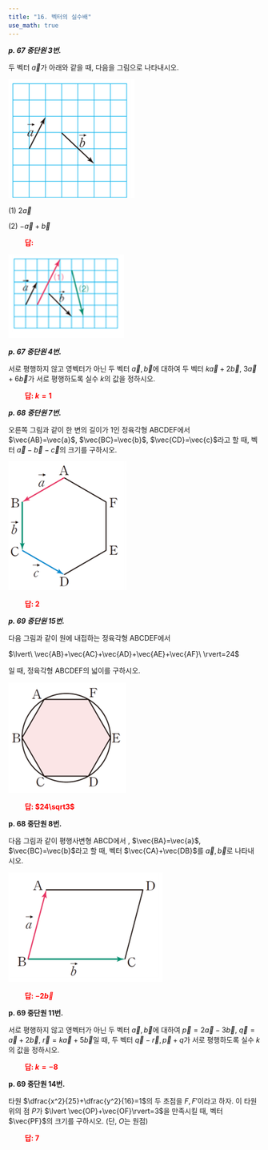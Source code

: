 ```yaml
---
title: "16. 벡터의 실수배"
use_math: true
---
```


***p. 67 중단원 3번.***

두 벡터 $\vec{a}$가 아래와 같을 때, 다음을 그림으로 나타내시오.

<img src="/assets/Pasted image 20240515203905.png"/>

(1) $2\vec{a}$

(2) $-\vec{a}+\vec{b}$

**<span style="color: red;">$\qquad$답: </span>**

<img src="/assets/Pasted image 20240516215857.png"/>

***p. 67 중단원 4번.***

서로 평행하지 않고 영벡터가 아닌 두 벡터 $\vec{a}, \vec{b}$에 대하여 두 벡터 $k\vec{a}+2\vec{b}$, $3\vec{a}+6\vec{b}$가 서로 평행하도록 실수 $k$의 값을 정하시오.


 **<span style="color: red;">$\qquad$답: $k=1$</span>** 

***p. 68 중단원 7번.***

오른쪽 그림과 같이 한 변의 길이가 1인 정육각형 ABCDEF에서 $\vec{AB}=\vec{a}$, $\vec{BC}=\vec{b}$, $\vec{CD}=\vec{c}$라고 할 때, 벡터 $\vec{a}-\vec{b}-\vec{c}$의 크기를 구하시오.

<img src="/assets/Pasted image 20240515205557.png"/>

 **<span style="color: red;">$\qquad$답: $2$</span>** 


***p. 69 중단원 15번.***

다음 그림과 같이 원에 내접하는 정육각형 ABCDEF에서

$\lvert\ \vec{AB}+\vec{AC}+\vec{AD}+\vec{AE}+\vec{AF}\ \rvert=24$

일 때, 정육각형 ABCDEF의 넓이를 구하시오.

<img src="/assets/Pasted image 20240515210024.png"/>

 **<span style="color: red;">$\qquad$답: $24\sqrt3$</span>** 



 **p. 68 중단원 8번.**

다음 그림과 같이 평행사변형 ABCD에서 , $\vec{BA}=\vec{a}$, $\vec{BC}=\vec{b}$라고 할 때, 벡터 $\vec{CA}+\vec{DB}$를 $\vec{a}, \vec{b}$로 나타내시오.

<img src="/assets/Pasted image 20240516215101.png"/>

 **<span style="color: red;">$\qquad$답: $-2\vec{b}$</span>** 

**p. 69 중단원 11번.**

서로 평행하지 않고 영벡터가 아닌 두 벡터 $\vec{a}, \vec{b}$에 대하여 $\vec{p}=2\vec{a}-3\vec{b}$, $\vec{q}=\vec{a}+2\vec{b}$, $\vec{r}=k\vec{a}+5\vec{b}$일 때, 두 벡터 $\vec{q}-\vec{r}, \vec{p}+{q}$가 서로 평행하도록 실수 $k$의 값을 정하시오.

 **<span style="color: red;">$\qquad$답: $k=-8$</span>** 


**p. 69 중단원 14번.**

타원 $\dfrac{x^2}{25}+\dfrac{y^2}{16}=1$의 두 초점을 $F, F'$이라고 하자. 이 타원 위의 점 $P$가 $\lvert \vec{OP}+\vec{OF}\rvert=3$을 만족시킬 때, 벡터 $\vec{PF}$의 크기를 구하시오. (단, $O$는 원점)

 **<span style="color: red;">$\qquad$답: $7$</span>** 









